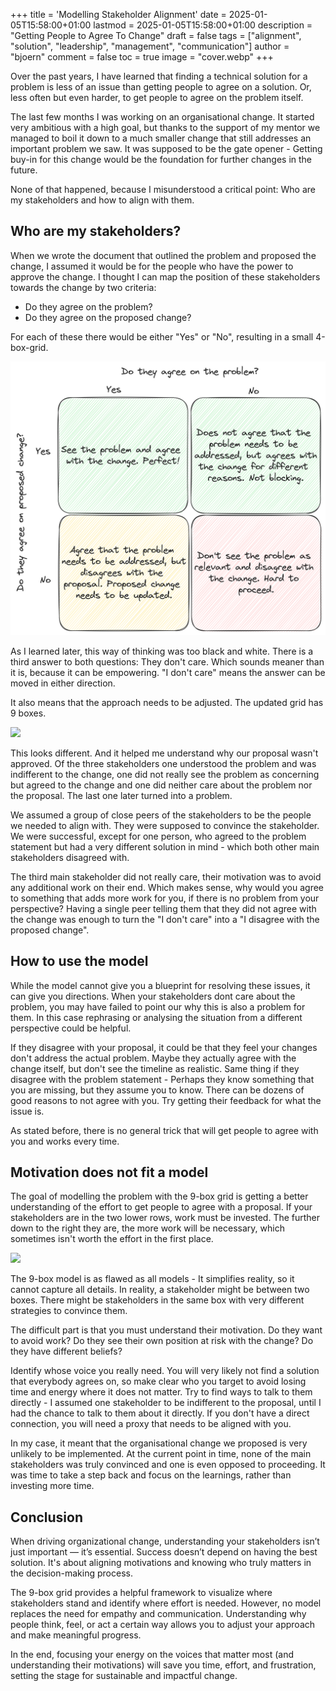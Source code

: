 +++
title = 'Modelling Stakeholder Alignment'
date = 2025-01-05T15:58:00+01:00
lastmod = 2025-01-05T15:58:00+01:00
description = "Getting People to Agree To Change"
draft = false
tags = ["alignment", "solution", "leadership", "management", "communication"]
author = "bjoern"
comment = false
toc = true
image = "cover.webp"
+++

Over the past years, I have learned that finding a technical solution for a problem is less of an issue than getting people to agree on a solution.
Or, less often but even harder, to get people to agree on the problem itself.

The last few months I was working on an organisational change.
It started very ambitious with a high goal, but thanks to the support of my mentor we managed to boil it down to a much smaller change that still addresses an important problem we saw.
It was supposed to be the gate opener - Getting buy-in for this change would be the foundation for further changes in the future.

None of that happened, because I misunderstood a critical point: Who are my stakeholders and how to align with them.

## Who are my stakeholders?

When we wrote the document that outlined the problem and proposed the change, I assumed it would be for the people who have the power to approve the change.
I thought I can map the position of these stakeholders towards the change by two criteria:
- Do they agree on the problem?
- Do they agree on the proposed change?

For each of these there would be either "Yes" or "No", resulting in a small 4-box-grid.

![](getting-agreement-4-box-grid.png)

As I learned later, this way of thinking was too black and white. 
There is a third answer to both questions: They don't care.
Which sounds meaner than it is, because it can be empowering.
"I don't care" means the answer can be moved in either direction.

It also means that the approach needs to be adjusted.
The updated grid has 9 boxes.

![](getting-agreement-9-box-grid-start.png)

This looks different.
And it helped me understand why our proposal wasn't approved.
Of the three stakeholders one understood the problem and was indifferent to the change, one did not really see the problem as concerning but agreed to the change and one did neither care about the problem nor the proposal.
The last one later turned into a problem.

We assumed a group of close peers of the stakeholders to be the people we needed to align with.
They were supposed to convince the stakeholder.
We were successful, except for one person, who agreed to the problem statement but had a very different solution in mind - which both other main stakeholders disagreed with.

The third main stakeholder did not really care, their motivation was to avoid any additional work on their end.
Which makes sense, why would you agree to something that adds more work for you, if there is no problem from your perspective?
Having a single peer telling them that they did not agree with the change was enough to turn the "I don't care" into a "I disagree with the proposed change".

## How to use the model

While the model cannot give you a blueprint for resolving these issues, it can give you directions.
When your stakeholders dont care about the problem, you may have failed to point our why this is also a problem for them.
In this case rephrasing or analysing the situation from a different perspective could be helpful.

If they disagree with your proposal, it could be that they feel your changes don't address the actual problem.
Maybe they actually agree with the change itself, but don't see the timeline as realistic. 
Same thing if they disagree with the problem statement - Perhaps they know something that you are missing, but they assume you to know.
There can be dozens of good reasons to not agree with you. 
Try getting their feedback for what the issue is. 

As stated before, there is no general trick that will get people to agree with you and works every time.

## Motivation does not fit a model

The goal of modelling the problem with the 9-box grid is getting a better understanding of the effort to get people to agree with a proposal.
If your stakeholders are in the two lower rows, work must be invested.
The further down to the right they are, the more work will be necessary, which sometimes isn't worth the effort in the first place.

![](getting-agreement-9-box-grid-movement.png)

The 9-box model is as flawed as all models - It simplifies reality, so it cannot capture all details.
In reality, a stakeholder might be between two boxes.
There might be stakeholders in the same box with very different strategies to convince them.

The difficult part is that you must understand their motivation.
Do they want to avoid work?
Do they see their own position at risk with the change?
Do they have different beliefs?

Identify whose voice you really need.
You will very likely not find a solution that everybody agrees on, so make clear who you target to avoid losing time and energy where it does not matter.
Try to find ways to talk to them directly - I assumed one stakeholder to be indifferent to the proposal, until I had the chance to talk to them about it directly.
If you don't have a direct connection, you will need a proxy that needs to be aligned with you.

In my case, it meant that the organisational change we proposed is very unlikely to be implemented.
At the current point in time, none of the main stakeholders was truly convinced and one is even opposed to proceeding.
It was time to take a step back and focus on the learnings, rather than investing more time.

## Conclusion

When driving organizational change, understanding your stakeholders isn’t just important — it’s essential. Success doesn’t depend on having the best solution. 
It's about aligning motivations and knowing who truly matters in the decision-making process.

The 9-box grid provides a helpful framework to visualize where stakeholders stand and identify where effort is needed. However, no model replaces the need for empathy and communication. Understanding why people think, feel, or act a certain way allows you to adjust your approach and make meaningful progress.

In the end, focusing your energy on the voices that matter most (and understanding their motivations) will save you time, effort, and frustration, setting the stage for sustainable and impactful change.
